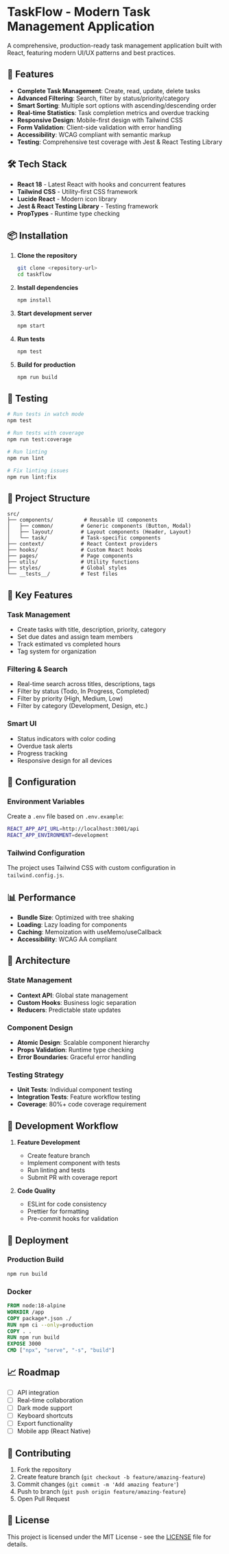 # TaskFlow - Modern Task Management Application

A comprehensive, production-ready task management application built with React, featuring modern UI/UX patterns and best practices.

## 🚀 Features

- **Complete Task Management**: Create, read, update, delete tasks
- **Advanced Filtering**: Search, filter by status/priority/category
- **Smart Sorting**: Multiple sort options with ascending/descending order
- **Real-time Statistics**: Task completion metrics and overdue tracking
- **Responsive Design**: Mobile-first design with Tailwind CSS
- **Form Validation**: Client-side validation with error handling
- **Accessibility**: WCAG compliant with semantic markup
- **Testing**: Comprehensive test coverage with Jest & React Testing Library

## 🛠️ Tech Stack

- **React 18** - Latest React with hooks and concurrent features
- **Tailwind CSS** - Utility-first CSS framework
- **Lucide React** - Modern icon library
- **Jest & React Testing Library** - Testing framework
- **PropTypes** - Runtime type checking

## 📦 Installation

1. **Clone the repository**
   ```bash
   git clone <repository-url>
   cd taskflow
   ```

2. **Install dependencies**
   ```bash
   npm install
   ```

3. **Start development server**
   ```bash
   npm start
   ```

4. **Run tests**
   ```bash
   npm test
   ```

5. **Build for production**
   ```bash
   npm run build
   ```

## 🧪 Testing

```bash
# Run tests in watch mode
npm test

# Run tests with coverage
npm run test:coverage

# Run linting
npm run lint

# Fix linting issues
npm run lint:fix
```

## 📁 Project Structure

```
src/
├── components/          # Reusable UI components
│   ├── common/         # Generic components (Button, Modal)
│   ├── layout/         # Layout components (Header, Layout)
│   └── task/           # Task-specific components
├── context/            # React Context providers
├── hooks/              # Custom React hooks
├── pages/              # Page components
├── utils/              # Utility functions
├── styles/             # Global styles
└── __tests__/          # Test files
```

## 🎯 Key Features

### Task Management
- Create tasks with title, description, priority, category
- Set due dates and assign team members
- Track estimated vs completed hours
- Tag system for organization

### Filtering & Search
- Real-time search across titles, descriptions, tags
- Filter by status (Todo, In Progress, Completed)
- Filter by priority (High, Medium, Low)
- Filter by category (Development, Design, etc.)

### Smart UI
- Status indicators with color coding
- Overdue task alerts
- Progress tracking
- Responsive design for all devices

## 🔧 Configuration

### Environment Variables
Create a `.env` file based on `.env.example`:

```bash
REACT_APP_API_URL=http://localhost:3001/api
REACT_APP_ENVIRONMENT=development
```

### Tailwind Configuration
The project uses Tailwind CSS with custom configuration in `tailwind.config.js`.

## 📊 Performance

- **Bundle Size**: Optimized with tree shaking
- **Loading**: Lazy loading for components
- **Caching**: Memoization with useMemo/useCallback
- **Accessibility**: WCAG AA compliant

## 🧩 Architecture

### State Management
- **Context API**: Global state management
- **Custom Hooks**: Business logic separation
- **Reducers**: Predictable state updates

### Component Design
- **Atomic Design**: Scalable component hierarchy
- **Props Validation**: Runtime type checking
- **Error Boundaries**: Graceful error handling

### Testing Strategy
- **Unit Tests**: Individual component testing
- **Integration Tests**: Feature workflow testing
- **Coverage**: 80%+ code coverage requirement

## 🔄 Development Workflow

1. **Feature Development**
   - Create feature branch
   - Implement component with tests
   - Run linting and tests
   - Submit PR with coverage report

2. **Code Quality**
   - ESLint for code consistency
   - Prettier for formatting
   - Pre-commit hooks for validation

## 🚀 Deployment

### Production Build
```bash
npm run build
```

### Docker
```dockerfile
FROM node:18-alpine
WORKDIR /app
COPY package*.json ./
RUN npm ci --only=production
COPY . .
RUN npm run build
EXPOSE 3000
CMD ["npx", "serve", "-s", "build"]
```

## 📈 Roadmap

- [ ] API integration
- [ ] Real-time collaboration
- [ ] Dark mode support
- [ ] Keyboard shortcuts
- [ ] Export functionality
- [ ] Mobile app (React Native)

## 🤝 Contributing

1. Fork the repository
2. Create feature branch (`git checkout -b feature/amazing-feature`)
3. Commit changes (`git commit -m 'Add amazing feature'`)
4. Push to branch (`git push origin feature/amazing-feature`)
5. Open Pull Request

## 📄 License

This project is licensed under the MIT License - see the [LICENSE](LICENSE) file for details.
